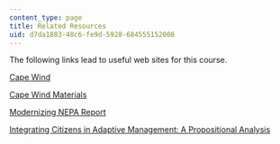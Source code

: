 ```yaml
---
content_type: page
title: Related Resources
uid: d7da1883-48c6-fe9d-5928-684555152008
---
```


The following links lead to useful web sites for this course.

[Cape Wind](http://www.capewind.org/)

[Cape Wind Materials](http://www.nae.usace.army.mil/)

[Modernizing NEPA Report](https://obamawhitehouse.archives.gov/administration/eop/ceq/initiatives/nepa)

[Integrating Citizens in Adaptive Management: A Propositional Analysis](http://www.ecologyandsociety.org/vol3/iss1/art9/)